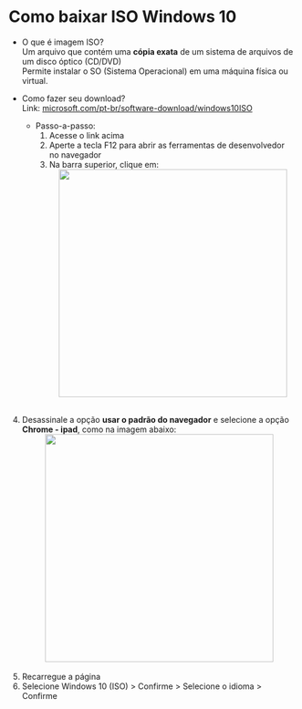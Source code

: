 # Como baixar ISO Windows 10

- O que é imagem ISO? <br>
  Um arquivo que contém uma **cópia exata** de um sistema de arquivos de um disco óptico (CD/DVD)<br>
  Permite instalar o SO (Sistema Operacional) em uma máquina física ou virtual.<br>

- Como fazer seu download?<br>
Link: [microsoft.com/pt-br/software-download/windows10ISO](https://www.microsoft.com/pt-br/software-download/windows10ISO)<br>
  - Passo-a-passo:<br>
      1. Acesse o link acima<br>
      2. Aperte a tecla F12 para abrir as ferramentas de desenvolvedor no navegador
      3. Na barra superior, clique em: <br>
<img src="https://github.com/user-attachments/assets/d32acb19-d2da-44e1-9726-6b9a27621812" width="400" style="display: block; margin: auto;"><br>
 4. Desassinale a opção **usar o padrão do navegador** e selecione a opção **Chrome - ipad**, como na imagem abaixo:
<img src="https://github.com/user-attachments/assets/9a74e658-3902-4e5d-9e8e-94dc3fda9f82" width="400" style="display: block; margin: auto;"><br>
 5. Recarregue a página
 6. Selecione Windows 10 (ISO) > Confirme > Selecione o idioma > Confirme

